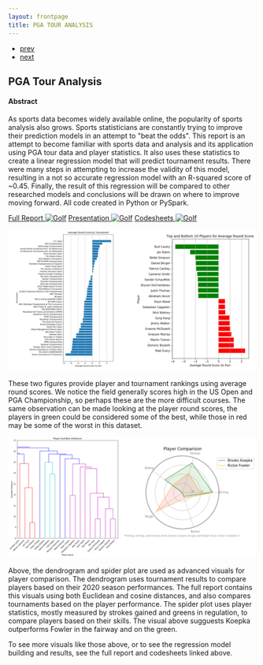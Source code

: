 ```yaml
---
layout: frontpage
title: PGA TOUR ANALYSIS
---
```


<div class="navbar">
  <div class="navbar-inner">
      <ul class="nav">
          <li><a href="CryptoTimeSeries.html">prev</a></li>
          <li><a href="baseops.html">next</a></li>
      </ul>
  </div>
</div>

## <a name="PGA Report Abstract"></a>PGA Tour Analysis

#### Abstract

As sports data becomes widely available online, the popularity of sports analysis also grows. Sports statisticians are constantly trying to improve their prediction models in an attempt to "beat the odds". This report is an attempt to become familiar with sports data and analysis and its application using PGA tour data and player statistics. It also uses these statistics to create a linear regression model that will predict tournament results. There were many steps in attempting to increase the validity of this model, resulting in a not so accurate regression model with an R-squared score of ~0.45. Finally, the result of this regression will be compared to other researched models and conclusions will be drawn on where to improve moving forward. All code created in Python or PySpark.

[Full Report ![Golf](/pages/icons16/pdf-icon.png)](/assets/PGAFiles/PGA_Analysis_Report.pdf)
[Presentation ![Golf](/pages/icons16/ppt-icon.png)](/assets/PGAFiles/PGA_TOUR_Pres.pdf)
[Codesheets ![Golf](/pages/icons16/data-icon.png)](https://github.com/kylearbide/kylearbide.github.io/tree/master/codeSheets/SEAS6401/PGAProject)

![GolfDataVisuals](../../assets/PGAFiles/AverageRoundsVis.png)

These two figures provide player and tournament rankings using average round scores. We notice the field generally scores high in the US Open and PGA Championship, so perhaps these are the more difficult courses. The same observation can be made looking at the player round scores, the players in green could be considered some of the best, while those in red may be some of the worst in this dataset.

![PlayerCompVisuals](../../assets/PGAFiles/PlayerComp.png)

Above, the dendrogram and spider plot are used as advanced visuals for player comparison. The dendrogram uses tournament results to compare players based on their 2020 season performances. The full report contains this visuals using both Euclidean and cosine distances, and also compares tournaments based on the player performance. The spider plot uses player statistics, mostly measured by strokes gained and greens in regulation, to compare players based on their skills. The visual above sugguests Koepka outperforms Fowler in the fairway and on the green. 

To see more visuals like those above, or to see the regression model building and results, see the full report and codesheets linked above.
